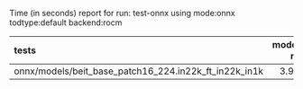 Time (in seconds) report for run: test-onnx using mode:onnx todtype:default backend:rocm

| tests                                                 |   model-run |   onnx-import |   torch-mlir |   iree-compile |   inference |
|:------------------------------------------------------|------------:|--------------:|-------------:|---------------:|------------:|
| onnx/models/beit_base_patch16_224.in22k_ft_in22k_in1k |       3.911 |         2.737 |            0 |          1.672 |           0 |
